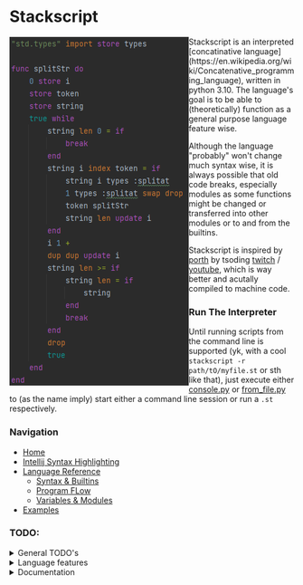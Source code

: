 # Stackscript
<img align="left" src="reference/example.png">
Stackscript is an interpreted [concatinative language](https://en.wikipedia.org/wiki/Concatenative_programming_language),
written in python 3.10. The language's goal is to be able to (theoretically) function as a general purpose language feature wise.

Although the language "probably" won't change much syntax wise, it is always possible that old code breaks, especially modules as some functions might be changed or transferred into other modules or to and from the builtins.

Stackscript is inspired by [porth](https://gitlab.com/tsoding/porth) by tsoding [twitch](https://www.twitch.tv/tsoding) / [youtube](https://www.youtube.com/c/TsodingDaily), which is way better and acutally compiled to machine code.

### Run The Interpreter
Until running scripts from the command line is supported (yk, with a cool `stackscript -r path/tO/myfile.st` or sth like that), just execute either [console.py](console.py) or [from_file.py](from_file.py) to (as the name imply) start either a command line session or run a `.st` respectively. 


### Navigation
- [Home](README.md)
- [Intellij Syntax Highlighting](editors/intellijSimpleSyntax.md)
- [Language Reference](reference/reference.md)
  - [Syntax & Builtins](reference/reference/structure_syntax_builtins.md)
  - [Program FLow](reference/reference/program_flow.md)
  - [Variables & Modules](reference/reference/variables_modules.md)
- [Examples](examples/examples.md)
  
### TODO:
<details>
<summary>General TODO's</summary>

  - [ ] make a logo
  - [ ] restructure / refactor a lot
  - [ ] create/fix a bunch of examples
  - [ ] find out what's important to do next
</details>

<details>
<summary>Language features</summary>

  - [x] modules
  - [ ] imports from local scope files ("relative imports"?)
  - [x] convert builtins to module that's imported automatically
  - standard modules
    - [x] math
    - [x] types
    - [x] os
    - io:
      - [x] file
      - [ ] networking
  - [ ] simple gfx/window module to draw on canvas for example
  - [ ] consistent error throwing
  - [ ] error handling try/except, etc
  - [ ] support for "instant key input" without the need to press enter (as used in vim for example)
  - [ ] map python's sqlite3 to a stackscript module (most likely just named "sql")
</details>

<details>
<summary>Documentation</summary>

  - [x] figure out structure
  - [x] first draft
  - [x] finish the first version
  - [ ] keep it up to date
</details>
